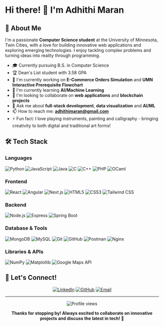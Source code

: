 # Hi there! 👋 I'm Adhithi Maran

## 🚀 About Me
I'm a passionate **Computer Science student** at the University of Minnesota, Twin Cities, with a love for building innovative web applications and exploring emerging technologies. I enjoy tackling complex problems and turning ideas into reality through programming.

- 🎓 Currently pursuing B.S. in Computer Science
- 🏆 Dean's List student with 3.58 GPA
- 🔭 I'm currently working on **E-Commerce Orders Simulation** and **UMN Interactive Prerequisite Flowchart**
- 🌱 I'm currently learning **AI/Machine Learning**
- 👯 I'm looking to collaborate on **web applications** and **blockchain projects**
- 💬 Ask me about **full-stack development**, **data visualization** and **AI/ML**
- 📫 How to reach me: **adhithimaran@gmail.com**
- ⚡ Fun fact: I love playing instruments, painting and calligraphy - bringing creativity to both digital and traditional art forms!

## 🛠️ Tech Stack

### Languages
![Python](https://img.shields.io/badge/-Python-3776AB?style=flat-square&logo=python&logoColor=white)
![JavaScript](https://img.shields.io/badge/-JavaScript-F7DF1E?style=flat-square&logo=javascript&logoColor=black)
![Java](https://img.shields.io/badge/-Java-007396?style=flat-square&logo=java&logoColor=white)
![C](https://img.shields.io/badge/-C-A8B9CC?style=flat-square&logo=c&logoColor=black)
![C++](https://img.shields.io/badge/-C++-00599C?style=flat-square&logo=c%2B%2B&logoColor=white)
![PHP](https://img.shields.io/badge/-PHP-777BB4?style=flat-square&logo=php&logoColor=white)
![OCaml](https://img.shields.io/badge/-OCaml-EC6813?style=flat-square&logo=ocaml&logoColor=white)

### Frontend
![React](https://img.shields.io/badge/-React-61DAFB?style=flat-square&logo=react&logoColor=black)
![Angular](https://img.shields.io/badge/-Angular-DD0031?style=flat-square&logo=angular&logoColor=white)
![Next.js](https://img.shields.io/badge/-Next.js-000000?style=flat-square&logo=next.js&logoColor=white)
![HTML5](https://img.shields.io/badge/-HTML5-E34F26?style=flat-square&logo=html5&logoColor=white)
![CSS3](https://img.shields.io/badge/-CSS3-1572B6?style=flat-square&logo=css3&logoColor=white)
![Tailwind CSS](https://img.shields.io/badge/-Tailwind%20CSS-38B2AC?style=flat-square&logo=tailwind-css&logoColor=white)

### Backend
![Node.js](https://img.shields.io/badge/-Node.js-339933?style=flat-square&logo=node.js&logoColor=white)
![Express](https://img.shields.io/badge/-Express-000000?style=flat-square&logo=express&logoColor=white)
![Spring Boot](https://img.shields.io/badge/-Spring%20Boot-6DB33F?style=flat-square&logo=spring-boot&logoColor=white)

### Database & Tools
![MongoDB](https://img.shields.io/badge/-MongoDB-47A248?style=flat-square&logo=mongodb&logoColor=white)
![MySQL](https://img.shields.io/badge/-MySQL-4479A1?style=flat-square&logo=mysql&logoColor=white)
![Git](https://img.shields.io/badge/-Git-F05032?style=flat-square&logo=git&logoColor=white)
![GitHub](https://img.shields.io/badge/-GitHub-181717?style=flat-square&logo=github&logoColor=white)
![Postman](https://img.shields.io/badge/-Postman-FF6C37?style=flat-square&logo=postman&logoColor=white)
![Nginx](https://img.shields.io/badge/-Nginx-009639?style=flat-square&logo=nginx&logoColor=white)

### Libraries & APIs
![NumPy](https://img.shields.io/badge/-NumPy-013243?style=flat-square&logo=numpy&logoColor=white)
![Matplotlib](https://img.shields.io/badge/-Matplotlib-11557C?style=flat-square&logo=python&logoColor=white)
![Google Maps API](https://img.shields.io/badge/-Google%20Maps%20API-4285F4?style=flat-square&logo=google-maps&logoColor=white)

## 🤝 Let's Connect!

<div align="center">
  
[![LinkedIn](https://img.shields.io/badge/-LinkedIn-0077B5?style=for-the-badge&logo=linkedin&logoColor=white)](https://linkedin.com/in/adhithimaran)
[![GitHub](https://img.shields.io/badge/-GitHub-181717?style=for-the-badge&logo=github&logoColor=white)](https://github.com/adhithimaran)
[![Email](https://img.shields.io/badge/-Email-D14836?style=for-the-badge&logo=gmail&logoColor=white)](mailto:adhithimaran@gmail.com)

</div>


---

<div align="center">
  <img src="https://komarev.com/ghpvc/?username=adhithimaran&color=blueviolet&style=flat-square&label=Profile+Views" alt="Profile views" />
</div>

<div align="center">
  
**Thanks for stopping by! Always excited to collaborate on innovative projects and discuss the latest in tech! 🚀**

</div>
